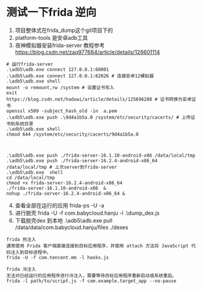 # 测试一下frida 逆向 
1. 项目整体式在frida_dump这个git项目下的
2. platform-tools 是安卓adb工具
3. 夜神模拟器安装frida-server 教程参考 https://blog.csdn.net/zaq977684/article/details/126601114
```
# 运行frida-server
.\adb5\adb.exe connect 127.0.0.1:60001
.\adb5\adb.exe connect 127.0.0.1:62026 # 连接安卓12模拟器
.\adb5\adb.exe shell
mount -o remount,rw /system # 设置证书写入
exit
https://blog.csdn.net/haduwi/article/details/125696208 # 证书转换为安卓证书
openssl x509 -subject_hash_old -in  a.pem
.\adb5\adb.exe push .\9d4a1b5a.0 /system/etc/security/cacerts/ # 上传证书到系统目录
.\adb5\adb.exe shell
chmod 644 /system/etc/security/cacerts/9d4a1b5a.0



.\adb5\adb.exe push ./frida-server-16.1.10-android-x86 /data/local/tmp
.\adb5\adb.exe push ./frida-server-16.2.4-android-x86_64 /data/local/tmp # 上次server到frida-server
.\adb5\adb.exe  shell     
cd /data/local/tmp
chmod +x frida-server-16.2.4-android-x86_64
./frida-server-16.1.10-android-x86  & 
nohup ./frida-server-16.2.4-android-x86_64 &
```

4. 查看全部在运行的应用 frida-ps -U -a
5. 进行脱壳  frida -U -f com.babycloud.hanju -l .\dump_dex.js 
6. 下载脱壳dex 到本地 .\adb5\adb.exe pull /data/data/com.babycloud.hanju/files ./dexes

```
frida 热注入
通常使用 Frida 客户端直接连接到目标应用程序，并使用 attach 方法将 JavaScript 代码注入到目标进程中。
frida -U -f com.tencent.mm -l hooks.js

frida 冷注入
无法对已经运行的应用程序进行冷注入，需要等待目标应用程序重新启动或系统重启。
frida -l path/to/script.js -f com.example.target_app --no-pause

```